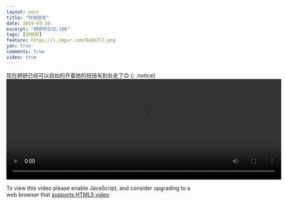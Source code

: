 ```yaml
---
layout: post
title: "开扭扭车"
date: 2019-03-10
excerpt: "妍妍的日记-106"
tags: [徐晓妍]
feature: https://i.imgur.com/Ds6S7lJ.png
yan: true
comments: true
video: true
---
```

现在妍妍已经可以自如的开着她的扭扭车到处走了😊
{: .notice}
<video id="my-video" class="video-js vjs-16-9 clipboard" controls preload="auto" width="722" height="264" data-setup="{}">
    <source src="{{ site.staticUrl }}/yanyan/video/cknnc.mp4" type='video/mp4'>
    <p class="vjs-no-js">
      To view this video please enable JavaScript, and consider upgrading to a web browser that
      <a href="http://videojs.com/html5-video-support/" target="_blank">supports HTML5 video</a>
    </p>
</video>
